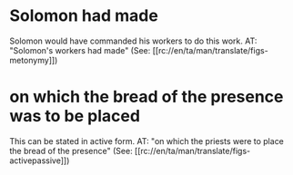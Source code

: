 # Solomon had made

Solomon would have commanded his workers to do this work. AT: "Solomon's workers had made" (See: [[rc://en/ta/man/translate/figs-metonymy]])

# on which the bread of the presence was to be placed

This can be stated in active form. AT: "on which the priests were to place the bread of the presence" (See: [[rc://en/ta/man/translate/figs-activepassive]])

